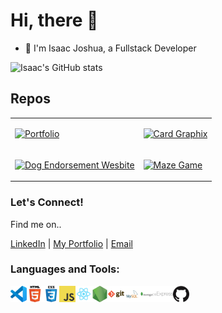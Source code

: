 # Hi, there 👋

- 💬 I'm Isaac Joshua, a Fullstack Developer


![Isaac's GitHub stats](https://github-readme-stats.vercel.app/api?username=IsaacJCarnes&show_icons=true&theme=aura_dark)

## Repos
<table>
  <tr>  
    <td>
      
[![Portfolio](https://github-readme-stats.vercel.app/api/pin/?username=IsaacJCarnes&repo=ij-portfolio&theme=aura_dark)](https://github.com/IsaacJCarnes/ij-portfolio)
    </td>
    <td>
      
[![Card Graphix](https://github-readme-stats.vercel.app/api/pin/?username=wl0194&repo=card-graphix&theme=aura_dark)](https://github.com/wl0194/card-graphix-firebase)
    </td>
  </tr>
  <tr>
    <td>
      
[![Dog Endorsement Wesbite](https://github-readme-stats.vercel.app/api/pin/?username=IsaacJCarnes&repo=DogEndorsementWebsite&theme=aura_dark)](https://github.com/IsaacJCarnes/DogEndorsementWebsite)
    </td>
    <td>
      
 [![Maze Game](https://github-readme-stats.vercel.app/api/pin/?username=IsaacJCarnes&repo=MazeGen&theme=aura_dark)](https://github.com/IsaacJCarnes/MazeGen)
    </td>
  </tr>
</table>

### Let's Connect!
Find me on..

<a href="https://www.linkedin.com/in/isaac-j-carnes/" target="_blank">LinkedIn</a> | <a href="https://isaacjcarnes.github.io/ij-portfolio/" target="_blank">My Portfolio</a> | <a href="mailto:isaacjdeveloper@gmail.com" target="_blank">Email</a>

### Languages and Tools:

<img align="left" alt="Visual Studio Code" width="26px" src="https://raw.githubusercontent.com/github/explore/80688e429a7d4ef2fca1e82350fe8e3517d3494d/topics/visual-studio-code/visual-studio-code.png" />
<img align="left" alt="HTML5" width="26px" src="https://raw.githubusercontent.com/github/explore/80688e429a7d4ef2fca1e82350fe8e3517d3494d/topics/html/html.png" />
<img align="left" alt="CSS3" width="26px" src="https://raw.githubusercontent.com/github/explore/80688e429a7d4ef2fca1e82350fe8e3517d3494d/topics/css/css.png" />
<img align="left" alt="JavaScript" width="26px" src="https://raw.githubusercontent.com/github/explore/80688e429a7d4ef2fca1e82350fe8e3517d3494d/topics/javascript/javascript.png" />
<img align="left" alt="React" width="26px" src="https://raw.githubusercontent.com/github/explore/80688e429a7d4ef2fca1e82350fe8e3517d3494d/topics/react/react.png" />
<img align="left" alt="Node.js" width="26px" src="https://raw.githubusercontent.com/github/explore/80688e429a7d4ef2fca1e82350fe8e3517d3494d/topics/nodejs/nodejs.png" />
<img align="left" alt="Git" width="26px" src="https://raw.githubusercontent.com/github/explore/80688e429a7d4ef2fca1e82350fe8e3517d3494d/topics/git/git.png" />
<img align="left" alt="MySQL" width="26px" src="https://raw.githubusercontent.com/github/explore/80688e429a7d4ef2fca1e82350fe8e3517d3494d/topics/mysql/mysql.png" />
<img align="left" alt="MongoDB" width="26px" src="https://raw.githubusercontent.com/github/explore/80688e429a7d4ef2fca1e82350fe8e3517d3494d/topics/mongodb/mongodb.png" /> 
<img align="left" alt="Express" width="26px" src="https://raw.githubusercontent.com/github/explore/80688e429a7d4ef2fca1e82350fe8e3517d3494d/topics/express/express.png" />  
<img align="left" alt="GitHub" width="26px" src="https://raw.githubusercontent.com/github/explore/78df643247d429f6cc873026c0622819ad797942/topics/github/github.png" />
